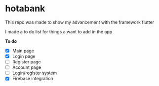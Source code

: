 # hotabank

This repo was made to show my advancement with the framework flutter

I made a to do list for things a want to add in the app

**To do**

- [x] Main page
- [x] Login page
- [ ] Register page
- [ ] Account page
- [ ] Login/register system
- [x] Firebase integration 